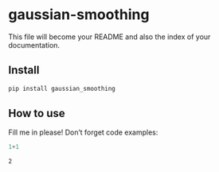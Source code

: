 # gaussian-smoothing

<!-- WARNING: THIS FILE WAS AUTOGENERATED! DO NOT EDIT! -->

This file will become your README and also the index of your
documentation.

## Install

``` sh
pip install gaussian_smoothing
```

## How to use

Fill me in please! Don’t forget code examples:

``` python
1+1
```

    2
